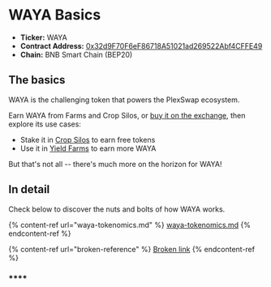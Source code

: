 # WAYA Basics

* **Ticker:** WAYA
* **Contract Address:** [0x32d9F70F6eF86718A51021ad269522Abf4CFFE49](https://bscscan.com/token/0x32d9F70F6eF86718A51021ad269522Abf4CFFE49)
* **Chain:** BNB Smart Chain (BEP20)

## The basics

WAYA is the challenging token that powers the PlexSwap ecosystem.

Earn WAYA from Farms and Crop Silos, or [buy it on the exchange](https://swap.plexfinance.us), then explore its use cases:

* Stake it in [Crop Silos](../products/crop-silos/) to earn free tokens
* Use it in [Yield Farms](../products/yield-farming) to earn more WAYA

But that's not all -- there's much more on the horizon for WAYA!

## In detail

Check below to discover the nuts and bolts of how WAYA works.

{% content-ref url="waya-tokenomics.md" %}
[waya-tokenomics.md](waya-tokenomics.md)
{% endcontent-ref %}

{% content-ref url="broken-reference" %}
[Broken link](broken-reference)
{% endcontent-ref %}

### \*\*\*\*
